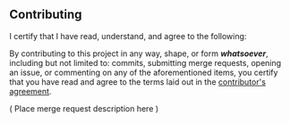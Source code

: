 ## Contributing

I certify that I have read, understand, and agree to the following:

By contributing to this project in any way, shape, or form ***whatsoever***, 
including but not limited to: commits, submitting merge requests, opening an
issue, or commenting on any of the aforementioned items, you certify that you
have read and agree to the terms laid out in the
[contributor's agreement](CONTRIBUTING.md).

( Place merge request description here )
